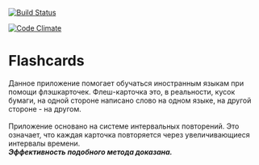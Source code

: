 [![Build Status](https://travis-ci.org/moryach0k/flashcards.svg?branch=master)](https://travis-ci.org/moryach0k/flashcards)

[![Code Climate](https://codeclimate.com/github/moryach0k/flashcards/badges/gpa.svg)](https://codeclimate.com/github/moryach0k/flashcards)

<h1>Flashcards</h1>
Данное приложение помогает обучаться иностранным языкам при помощи флэшкарточек.
Флеш-карточка это, в реальности, кусок бумаги, на одной стороне написано слово на одном языке, на другой стороне - на другом.</br>
<br/>
Приложение основано на системе интервальных повторений.
Это означает, что каждая карточка повторяется через увеличивающиеся интервалы времени.<br/>
<i><b>Эффективность подобного метода доказана.</b></i>
